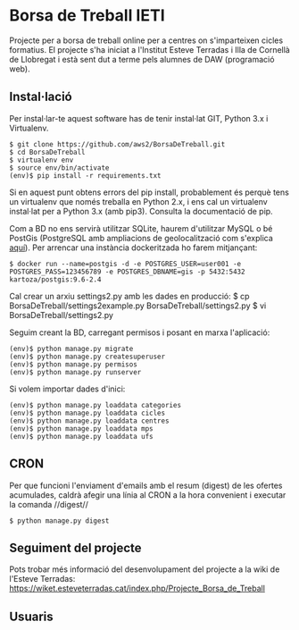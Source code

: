 
# Borsa de Treball IETI

Projecte per a borsa de treball online per a centres on s'imparteixen cicles formatius. El projecte s'ha iniciat a l'Institut Esteve Terradas i Illa de Cornellà de Llobregat i està sent dut a terme pels alumnes de DAW (programació web).

## Instal·lació

Per instal·lar-te aquest software has de tenir instal·lat GIT, Python 3.x i Virtualenv.

    $ git clone https://github.com/aws2/BorsaDeTreball.git
    $ cd BorsaDeTreball
    $ virtualenv env
    $ source env/bin/activate
    (env)$ pip install -r requirements.txt

Si en aquest punt obtens errors del pip install, probablement és perquè tens un virtualenv que només treballa en Python 2.x, i ens cal un virtualenv instal·lat per a Python 3.x (amb pip3). Consulta la documentació de pip.


Com a BD no ens servirà utilitzar SQLite, haurem d'utilitzar MySQL o bé PostGis (PostgreSQL amb ampliacions de geolocalització com s'explica [aquí](https://realpython.com/location-based-app-with-geodjango-tutorial/)). Per arrencar una instància dockeritzada ho farem mitjançant:

    $ docker run --name=postgis -d -e POSTGRES_USER=user001 -e POSTGRES_PASS=123456789 -e POSTGRES_DBNAME=gis -p 5432:5432 kartoza/postgis:9.6-2.4

Cal crear un arxiu settings2.py amb les dades en producció:
    $ cp BorsaDeTreball/settings2example.py BorsaDeTreball/settings2.py
    $ vi BorsaDeTreball/settings2.py

Seguim creant la BD, carregant permisos i posant en marxa l'aplicació:

    (env)$ python manage.py migrate
    (env)$ python manage.py createsuperuser
    (env)$ python manage.py permisos
    (env)$ python manage.py runserver

Si volem importar dades d'inici:

    (env)$ python manage.py loaddata categories
    (env)$ python manage.py loaddata cicles
    (env)$ python manage.py loaddata centres
    (env)$ python manage.py loaddata mps
    (env)$ python manage.py loaddata ufs

## CRON
Per que funcioni l'enviament d'emails amb el resum (digest) de les ofertes acumulades, caldrà afegir una línia al CRON a la hora convenient i executar la comanda //digest//

    $ python manage.py digest


## Seguiment del projecte
Pots trobar més informació del desenvolupament del projecte a la wiki de l'Esteve Terradas:
    https://wiket.esteveterradas.cat/index.php/Projecte_Borsa_de_Treball

## Usuaris

